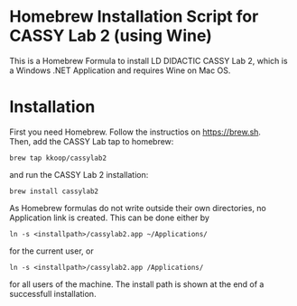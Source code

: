# Homebrew Installation Script for CASSY Lab 2 (using Wine)
This is a Homebrew Formula to install LD DIDACTIC CASSY Lab 2, which is a Windows .NET Application and requires Wine on Mac OS.
# Installation
First you need Homebrew. Follow the instructios on https://brew.sh.  
Then, add the CASSY Lab tap to homebrew:
```
brew tap kkoop/cassylab2
```
and run the CASSY Lab 2 installation:
```
brew install cassylab2
```
As Homebrew formulas do not write outside their own directories, no Application link is created. This can be done either by
```
ln -s <installpath>/cassylab2.app ~/Applications/
```
for the current user, or 
```
ln -s <installpath>/cassylab2.app /Applications/
```
for all users of the machine. The install path is shown at the end of a successfull installation.
